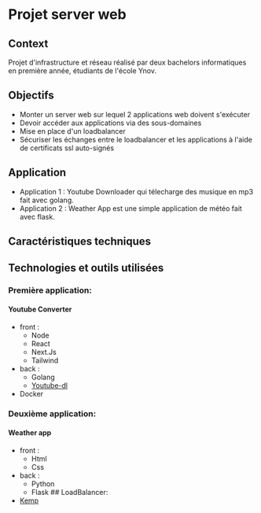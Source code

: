 # Projet server web
## Context
Projet d'infrastructure et réseau réalisé par deux bachelors informatiques en première année, étudiants de l'école Ynov.
## Objectifs
* Monter un server web sur lequel 2 applications web doivent s'exécuter
* Devoir accéder aux applications via des sous-domaines
* Mise en place d'un loadbalancer
* Sécuriser les échanges entre le loadbalancer et les applications à l'aide de certificats ssl auto-signés
## Application
* Application 1 : Youtube Downloader qui télecharge des musique en mp3 fait avec golang.
* Application 2 : Weather App est une simple application de météo fait avec flask.
## Caractéristiques techniques

## Technologies et outils utilisées
### Première application:
#### Youtube Converter
- front :
    - Node
    - React
    - Next.Js
    - Tailwind
- back :
    - Golang
    - [Youtube-dl](https://github.com/ytdl-org/youtube-dl)
- Docker
### Deuxième application:
#### Weather app
- front :
    - Html
    - Css
- back :
    - Python
    - Flask
## LoadBalancer:
- [Kemp](https://freeloadbalancer.com)